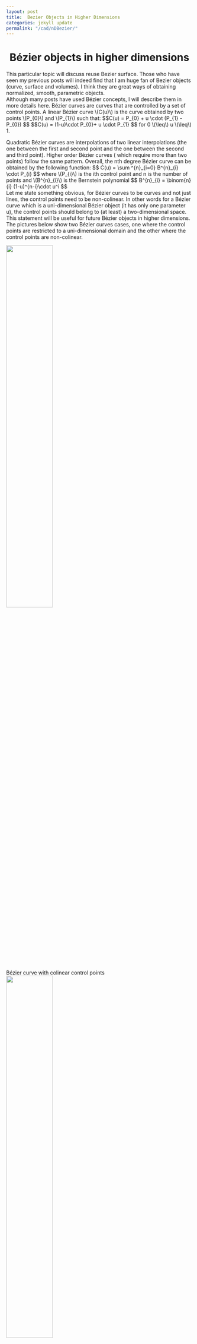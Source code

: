 ```yaml
---
layout: post
title:  Bezier Objects in Higher Dimensions   
categories: jekyll update
permalink: "/cad/nDBezier/"
---
```


<div class="w3-row ">
    <h1 style="text-align:center">Bézier objects in higher dimensions</h1>
    <p class = "justify">
    This particular topic will discuss reuse Bezier surface. Those who have seen my previous posts will indeed find that I am huge fan of Bezier objects (curve, surface and volumes). I think they are great ways of obtaining normalized, smooth, parametric objects. <br>
    Although many posts have used Bézier concepts, I will describe them in more details here. 
    Bézier curves are curves that are controlled by a set of control points.
    A linear Bézier curve  \(C(u)\) is the curve obtained by two points \(P_{0}\) and \(P_{1}\) such that:
    $$C(u) = P_{0} + u \cdot (P_{1} - P_{0}) $$
    $$C(u) = (1-u)\cdot P_{0}+ u \cdot P_{1} $$
    for 0 \(\leq\) u \(\leq\)  1. 
    </p>
    <p class = "justify">
    Quadratic Bézier curves are interpolations of two linear interpolations (the one between the first and second point and the one between the second and third point). Higher order Bézier curves ( which require more than two points) follow the same pattern. Overall, the  nth degree Bézier curve can be obtained by the following function: 
    $$ C(u) = \sum ^{n}_{i=0} B^{n}_{i} \cdot P_{i} $$
    where  \(P_{i}\) is the ith control point and n is the number of points and \(B^{n}_{i}\) is the Bernstein polynomial
    $$ B^{n}_{i} =  \binom{n}{i} (1-u)^{n-i}\cdot u^i  $$
    <br>
    Let me state something obvious, for Bézier curves to be curves and not just lines, the control points need to be non-colinear. In other words for a Bézier curve which is a uni-dimensional Bézier object (it has only one parameter u), the control points should belong to (at least) a two-dimensional space. This statement will be useful for future Bézier objects in higher dimensions.  The pictures below show two Bézier curves cases, one where the control points are restricted to a uni-dimensional domain and the other where the control points are non-colinear. 
    </p> 
    <div class="w3-main w3-center" >
        <img src="/portfolio/assets/img/Bzcurveflat.png" width="50%" height="50%">
        <figcaption> Bézier curve with colinear control points  </figcaption>
    </div>
    <div class="w3-main w3-center" >
        <img src="/portfolio/assets/img/Bzcurve.png" width="50%" height="50%">
        <figcaption> Bézier curve with non-colinear control points  </figcaption>
    </div>
     <p class = "justify">
    Bézier surfaces use the same rules as the Bézier curves but in two different dimensions simultaneously, the surface obeys the following equation: 
    $$ S(u,v) = \sum ^{n}_{i=0} \sum ^{m}_{j=0} B^{n}_{i} \cdot B^{m}_{j}  \cdot P_{i,j} $$
    where P is the matrix of points and \(P_{i,j}\) is the point at location i and j in the matrix and n, and m are the numbers of points both directions. \(B^{n}_{i}\) was explained earlier and \(B^{m}_{j}\) are the Bernstein polynomials applied in the v direction:
    $$ B^{m}_{j} =  \binom{m}{j} (1-v)^{m-j}\cdot v^j $$
    In this particular case, for a Bézier surface to be non-planar, the control points have to be non-planar.  
    The pictures below show two Bézier surface cases, one where the control points are restricted to a two-dimensional domain and the other where the control points are non-planar. 
    </p> 
    <div class="w3-main w3-center" >
        <img src="/portfolio/assets/img/Bzsurfflat.png" width="50%" height="50%">
        <figcaption> Bézier surface with coplanar control points </figcaption>
    </div>
    <div class="w3-main w3-center" >
        <img src="/portfolio/assets/img/Bzsurf1.png" width="50%" height="50%">
        <img src="/portfolio/assets/img/Bzsurf1_2.PNG" width="40%" height="40%">
        <figcaption> Bézier surface with non-coplanar control points</figcaption>
    </div>
     <p class = "justify">
    In the project <a class = "ex1 ex3" href="/portfolio/cad/MorphingSurfaces/" target="_blank"> "Morphing parametrized surfaces" </a>, I have shown the transition between a surface passing through points and the resulting Bézier surface when the original points are used as control points. 
    </p>
    <p class = "justify">
    Bézier volumes use the same rules as the Bézier surfaces but in three different dimensions simultaneously, the volume obeys the following equation: 
    $$ V(u,v,w) = \sum ^{n}_{i=0} \sum ^{m}_{j=0} \sum ^{o}_{k=0} B^{n}_{i} \cdot B^{m}_{j} \cdot B^{l}_{k} \cdot P_{i,j,k} $$
    where P is the matrix of points and \(P_{i,j,k}\) is the point at location i and j in the matrix and n, and m are the numbers of points both directions. \(B^{n}_{i}\) and \(B^{m}_{j}\) were explained earlier. \(B^{l}_{k}\)  is the Bernstein polynomial applied in the w direction:
    $$ B^{l}_{k} =  \binom{l}{k} (1-w)^{l-k}\cdot w^k  $$
    Now this is where the obvious becomes interesing: the same way a uni-dimensional Bézier object (a curve) needs at least two dimensional control points to e curved, three-dimensional Bézier objects (volume), need at least four-dimensional control points to exist.
    The problem here lies in the fact that four dimensional elements cannot be visualized by the human eye. <br>
    This is where projection is important. For this project to be completed, the four dimensional object has to be projected into a three dimensional world. In 3D, the shadow of any object is the 2D projection of that object. For us to be able to see Bézier solids, we need take the 3D shadow of a 4D object. The figures below show a hypercube (4D cube) projected to 3D and rotated at different angles. 
    </p> 
    <div class="w3-main w3-center" >
        <img src="/portfolio/assets/img/BzvolumeProjected.png" width="50%" height="50%">
        <figcaption> Hypercube projected (not rotated) </figcaption>
    </div>
    <div class="w3-main w3-center" >
        <img src="/portfolio/assets/img/" width="40%" height="40%">
        <img src="/portfolio/assets/img/" width="40%" height="40%">
        <figcaption> Hypercube projected and rotated (the pictures will be shown soon)</figcaption>
    </div>
    <p class = "justify">
    The pictures below show the shadow two Bézier solid cases, one where the control points are restricted to a 3D domain and the other where the control points belong can exist in a 4D domain. 
    </p>
        <div class="w3-main w3-center" >
        <img src="/portfolio/assets/img/BzvolumeProjected.png" width="50%" height="50%">
        <figcaption> Bézier solid with 3D control points </figcaption>
    </div>     
    <div class="w3-main w3-center" >
        <img src="/portfolio/assets/img/" width="50%" height="50%">
        <figcaption>Bézier solid with 4D control points projected and rotated (the pictures will be shown soon)</figcaption>
    </div>
    
</div>



